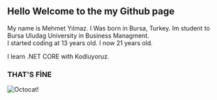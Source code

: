 ## Hello Welcome to the my Github page
  My name is Mehmet Yılmaz. I Was born in Bursa, Turkey. 
  Im student to Bursa Uludag University in Business Managment.   
  I started coding at 13 years old. 
  I now 21 years old.
  
  I learn .NET CORE with Kodluyoruz.
  
  ### THAT'S FİNE 


<img style="height=20px; width=20px;" src="https://random-octocat.herokuapp.com" alt="Octocat!" />
